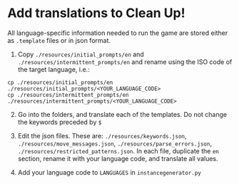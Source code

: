 # Add translations to Clean Up!

All language-specific information needed to run the game are stored either as `.template` files or in json format.

1. Copy `./resources/initial_prompts/en` and `./resources/intermittent_prompts/en` and rename using the ISO code of the target language, i.e.:

```
cp ./resources/initial_prompts/en ./resources/initial_prompts/<YOUR_LANGUAGE_CODE>
cp ./resources/intermittent_prompts/en ./resources/intermittent_prompts/<YOUR_LANGUAGE_CODE>
```

2. Go into the folders, and translate each of the templates. Do not change the keywords preceded by `$`

3. Edit the json files. These are: `./resources/keywords.json`, `./resources/move_messages.json`, `./resources/parse_errors.json`, `./resources/restricted_patterns.json`. In each file, duplicate the `en` section, rename it with your language code, and translate all values.

4. Add your language code to `LANGUAGES` in `instancegenerator.py`